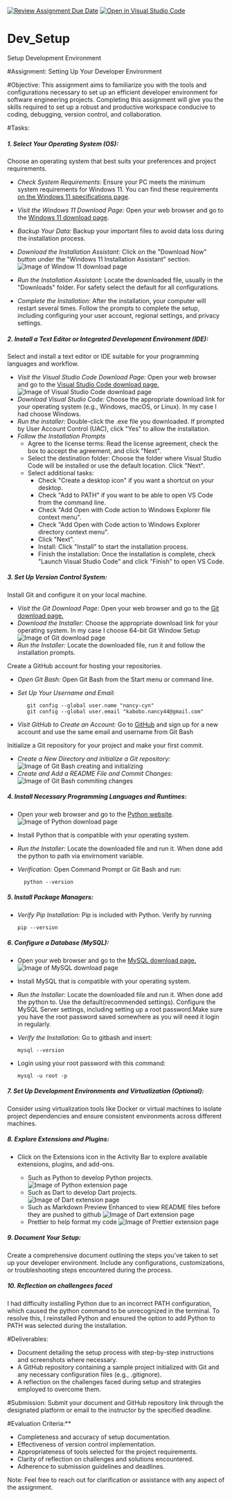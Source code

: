 [![Review Assignment Due Date](https://classroom.github.com/assets/deadline-readme-button-24ddc0f5d75046c5622901739e7c5dd533143b0c8e959d652212380cedb1ea36.svg)](https://classroom.github.com/a/vbnbTt5m)
[![Open in Visual Studio Code](https://classroom.github.com/assets/open-in-vscode-718a45dd9cf7e7f842a935f5ebbe5719a5e09af4491e668f4dbf3b35d5cca122.svg)](https://classroom.github.com/online_ide?assignment_repo_id=15265488&assignment_repo_type=AssignmentRepo)
# Dev_Setup
Setup Development Environment

#Assignment: Setting Up Your Developer Environment

#Objective:
This assignment aims to familiarize you with the tools and configurations necessary to set up an efficient developer environment for software engineering projects. Completing this assignment will give you the skills required to set up a robust and productive workspace conducive to coding, debugging, version control, and collaboration.

#Tasks:
 
##### 1. Select Your Operating System (OS):
Choose an operating system that best suits your preferences and project requirements.
* _Check System Requirements:_ Ensure your PC meets the minimum system requirements for Windows 11. You can find these requirements [on the Windows 11 specifications page](https://www.microsoft.com/en-us/windows/windows-11-specifications).

* _Visit the Windows 11 Download Page:_ Open your web browser and go to the [Windows 11 download page](https://www.microsoft.com/software-download/windows11).
* _Backup Your Data:_ Backup your important files to avoid data loss during the installation process.
* _Download the Installation Assistant:_ Click on the "Download Now" button under the "Windows 11 Installation Assistant" section.
![Image of Window 11 download page](/Screenshots/Screenshot%202024-06-19%20094451.png)

* _Run the Installation Assistant:_ Locate the downloaded file, usually in the "Downloads" folder. For safety select the default for all configurations.
* _Complete the Installation:_ After the installation, your computer will restart several times. Follow the prompts to complete the setup, including configuring your user account, regional settings, and privacy settings.



##### 2. Install a Text Editor or Integrated Development Environment (IDE):
   Select and install a text editor or IDE suitable for your programming languages and workflow. 
* _Visit the Visual Studio Code Download Page:_ Open your web browser and go to the [Visual Studio Code download page.](https://code.visualstudio.com/Download)
![Image of Visual Studio Code download page](/Screenshots/Screenshot%202024-06-19%20101704.png)
* _Download Visual Studio Code:_ Choose the appropriate download link for your operating system (e.g., Windows, macOS, or Linux). In my case I had choose Windows.
* _Run the installer:_ Double-click the .exe file you downloaded. If prompted by User Account Control (UAC), click "Yes" to allow the installation.
* _Follow the Installation Prompts_
   * Agree to the license terms: Read the license agreement, check the box to accept the agreement, and click "Next".
   * Select the destination folder: Choose the folder where Visual Studio Code will be installed or use the default location. Click "Next".
   * Select additional tasks:
      * Check "Create a desktop icon" if you want a shortcut on your desktop.
      * Check "Add to PATH" if you want to be able to open VS Code from the command line.
      * Check "Add Open with Code action to Windows Explorer file context menu".
      * Check "Add Open with Code action to Windows Explorer directory context menu".
      * Click "Next".
      * Install: Click "Install" to start the installation process.
      * Finish the installation: Once the installation is complete, check "Launch Visual Studio Code" and click "Finish" to open VS Code.

##### 3. Set Up Version Control System:
   Install Git and configure it on your local machine.
   * _Visit the Git Download Page:_ Open your web browser and go to the [Git download page.](https://git-scm.com/download/win)
   * _Download the Installer:_ Choose the appropriate download link for your operating system. In my case I choose 64-bit Git Window Setup
   ![Image of Git download page](/Screenshots/Screenshot%202024-06-19%20103347.png)
* _Run the Installer:_ Locate the downloaded file, run it and follow the installation prompts.

Create a GitHub account for hosting your repositories. 
* _Open Git Bash:_ Open Git Bash from the Start menu or command line.
* _Set Up Your Username and Email:_ 

         git config --global user.name "nancy-cyn"
         git config --global user.email "kabobo.nancy44@gmail.com"
* _Visit GitHub to Create an Account:_ Go to [GitHub](https://github.com/) and sign up for a new account and use the same email and username from Git Bash

Initialize a Git repository for your project and make your first commit. 
* _Create a New Directory and initialize a Git repository:_
   ![Image of Git Bash creating and initializing ](/Screenshots/Screenshot%202024-06-19%20115828.png)
* _Create and Add a README File and Commit Changes:_
   ![Image of Git Bash commiting changes ](/Screenshots/Screenshot%202024-06-19%20120009.png)


##### 4. Install Necessary Programming Languages and Runtimes:
* Open your web browser and go to the [Python website](http://wwww.python.org).
   ![Image of Python download page ](/Screenshots/Screenshot%202024-06-19%20120758.png)
* Install Python that is compatible with your operating system. 
* _Run the Installer:_ Locate the downloaded file and run it.
When done add the python to path via envirnoment variable.
* _Verification:_ Open Command Prompt or Git Bash and run:

        python --version
 

##### 5. Install Package Managers:
* _Verify Pip Installation:_ Pip is included with Python. Verify by running

      pip --version


##### 6. Configure a Database (MySQL):
* Open your web browser and go to the [MySQL download page.](https://dev.mysql.com/downloads/windows/installer/5.7.html)
   ![Image of MySQL download page ](/Screenshots/Screenshot%202024-06-19%20121654.png)

* Install MySQL that is compatible with your operating system. 
* _Run the Installer:_ Locate the downloaded file and run it.
When done add the python to. Use the default(recommended settings). Configure the MySQL Server settings, including setting up a root password.Make sure you have the root password saved somewhere as you will need it login in regularly.
* _Verify the Installation:_ Go to gitbash and insert:

      mysql --version
* Login using your root password with this command: 

      mysql -u root -p


##### 7. Set Up Development Environments and Virtualization (Optional):
   Consider using virtualization tools like Docker or virtual machines to isolate project dependencies and ensure consistent environments across different machines.

##### 8. Explore Extensions and Plugins:
* Click on the Extensions icon in the Activity Bar to explore available extensions, plugins, and add-ons. 

   * Such as Python to develop Python projects.
   ![Image of Python extension page ](/Screenshots/Screenshot%202024-06-19%20123652.png)
   * Such as Dart to develop Dart projects.
   ![Image of Dart extension page ](/Screenshots/Screenshot%202024-06-19%20124412.png)
   * Such as Markdown Preview Enhanced to view README files before they are pushed to github
   ![Image of Dart extension page ](/Screenshots/Screenshot%202024-06-19%20124608.png)
   * Prettier to help format my code
   ![Image of Prettier extension page ](/Screenshots/Screenshot%202024-06-19%20123740.png)
 

##### 9. Document Your Setup:
Create a comprehensive document outlining the steps you've taken to set up your developer environment. Include any configurations, customizations, or troubleshooting steps encountered during the process. 

##### 10. Reflection on challengees faced
I had difficulty installing Python due to an incorrect PATH configuration, which caused the python command to be unrecognized in the terminal. To resolve this, I reinstalled Python and ensured the option to add Python to PATH was selected during the installation.

#Deliverables:
- Document detailing the setup process with step-by-step instructions and screenshots where necessary.
- A GitHub repository containing a sample project initialized with Git and any necessary configuration files (e.g., .gitignore).
- A reflection on the challenges faced during setup and strategies employed to overcome them.

#Submission:
Submit your document and GitHub repository link through the designated platform or email to the instructor by the specified deadline.

#Evaluation Criteria:**
- Completeness and accuracy of setup documentation.
- Effectiveness of version control implementation.
- Appropriateness of tools selected for the project requirements.
- Clarity of reflection on challenges and solutions encountered.
- Adherence to submission guidelines and deadlines.

Note: Feel free to reach out for clarification or assistance with any aspect of the assignment.
